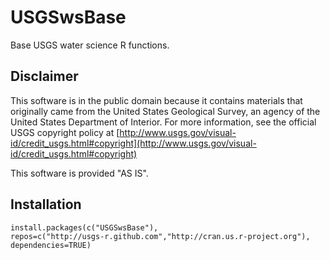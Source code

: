 USGSwsBase
==========

Base USGS water science R functions.

Disclaimer
----------
This software is in the public domain because it contains materials that originally came from the United States Geological Survey, an agency of the United States Department of Interior. For more information, see the official USGS copyright policy at [http://www.usgs.gov/visual-id/credit_usgs.html#copyright](http://www.usgs.gov/visual-id/credit_usgs.html#copyright)

This software is provided "AS IS".

Installation
----------

    install.packages(c("USGSwsBase"), 
    repos=c("http://usgs-r.github.com","http://cran.us.r-project.org"), 
    dependencies=TRUE)
